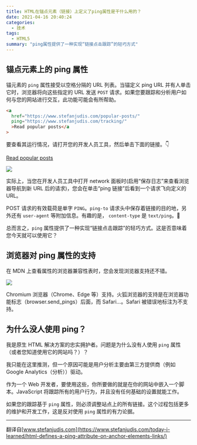 ```yaml
---
title: HTML在锚点元素（链接）上定义了ping属性是干什么用的？
date: 2021-04-16 20:40:24
categories:
  - 技术
tags:
  - HTML5
summary: "ping属性提供了一种实现“链接点击跟踪”的轻巧方式"
---
```


## 锚点元素上的 ping 属性

锚元素的 `ping` 属性接受以空格分隔的 URL 列表。当锚定义 ping URL 并有人单击它时，浏览器将向这些指定的 URL 发送 `POST` 请求。如果您要跟踪和分析用户如何与您的网站进行交互，此功能可能会有所帮助。

<!-- more -->

```html
<a
  href="https://www.stefanjudis.com/popular-posts/"
  ping="https://www.stefanjudis.com/tracking/"
  >Read popular posts</a
>
```

要查看其运行情况，请打开您的开发人员工具，然后单击下面的链接。👇

[Read popular posts](https://www.stefanjudis.com/popular-posts/)

![](http://myimgcloud.oss-cn-hangzhou.aliyuncs.com/202104/ping-attribute-on-anchor/1.jpeg)

实际上，当您在开发人员工具中打开 network 面板时(启用“保存日志”来查看浏览器导航到新 URL 后的请求)，您会在单击“ping 链接”后看到一个请求飞向定义的 URL。

POST 请求的有效载荷是单字 `PING`。`ping-to` 请求头中保存着链接的目的地，另外还有 `user-agent` 等附加信息。有趣的是， `content-type` 是 `text/ping`。🙈

总而言之，`ping` 属性提供了一种实现“链接点击跟踪”的轻巧方式。这是否意味着您今天就可以使用它？

## 浏览器对 ping 属性的支持

在 MDN 上查看属性的浏览器兼容性表时，您会发现浏览器支持还不错。

![](http://myimgcloud.oss-cn-hangzhou.aliyuncs.com/202104/ping-attribute-on-anchor/2.jpeg)

Chromium 浏览器（Chrome、Edge 等）支持。火狐浏览器的支持是在浏览器功能标志（browser.send_pings）后面，而 Safari...。Safari 被错误地标注为不支持。

## 为什么没人使用 ping？

我是原生 HTML 解决方案的忠实拥护者。问题是为什么没有人使用 `ping` 属性（或者您知道使用它的网站吗？）？

我只能在这里推测，但一个原因可能是用户分析主要由第三方提供商（例如 Google Analytics（分析））驱动。

作为一个 Web 开发者，要使用这些，你所要做的就是在你的网站中嵌入一个脚本。JavaScript 将跟踪所有的用户行为，并且没有任何基础的设置就能工作。

如果您的跟踪基于 `ping` 属性，则必须调整站点上的所有链接。这个过程包括更多的维护和开发工作，这是反对使用 `ping` 属性的有力论据。

---

翻译自[www.stefanjudis.com](https://www.stefanjudis.com/today-i-learned/html-defines-a-ping-attribute-on-anchor-elements-links/)
